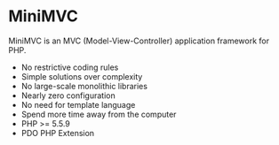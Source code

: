 # MiniMVC
MiniMVC is an MVC (Model-View-Controller) application framework for PHP.
 
 * No restrictive coding rules
 * Simple solutions over complexity
 * No large-scale monolithic libraries
 * Nearly zero configuration
 * No need for template language
 * Spend more time away from the computer
 * PHP >= 5.5.9
 * PDO PHP Extension
